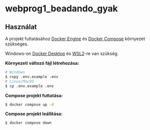 # webprog1_beadando_gyak

## Használat

A projekt futtatásához [Docker Engine](https://docs.docker.com/engine/install/) és [Docker Compose](https://docs.docker.com/compose/) környezet szükséges.

Windows-on [Docker Desktop](https://docs.docker.com/desktop/setup/install/windows-install/) és [WSL2](https://learn.microsoft.com/en-us/windows/wsl/install)-re van szükség.

**Környezeti változó fájl létrehozása:**

```sh
# Windows
$ copy .env.example .env
# Linux/MacOS
$ cp .env.example .env
```

**Compose projekt futtatása:**

```sh
$ docker compose up -d
```

**Compose projekt leállítása:**

```sh
$ docker compose down
```
